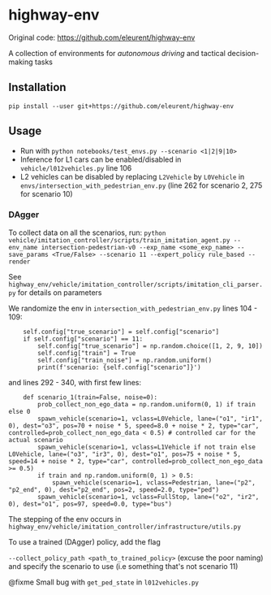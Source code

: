# highway-env

Original code: https://github.com/eleurent/highway-env

A collection of environments for *autonomous driving* and tactical decision-making tasks

## Installation

`pip install --user git+https://github.com/eleurent/highway-env`

## Usage 

- Run with `python notebooks/test_envs.py --scenario <1|2|9|10>`
- Inference for L1 cars can be enabled/disabled in `vehicle/l012vehicles.py` line 106
- L2 vehicles can be disabled by replacing `L2Vehicle` by `L0Vehicle` in `envs/intersection_with_pedestrian_env.py` (line 262 for scenario 2, 275 for scenario 10)

### DAgger

To collect data on all the scenarios, run: `python vehicle/imitation_controller/scripts/train_imitation_agent.py --env_name intersection-pedestrian-v0 --exp_name <some_exp_name> --save_params <True/False> --scenario 11 --expert_policy rule_based --render` 

See `highway_env/vehicle/imitation_controller/scripts/imitation_cli_parser.py` for details on parameters

We randomize the env in `intersection_with_pedestrian_env.py` lines 104 - 109:
```
    self.config["true_scenario"] = self.config["scenario"]
    if self.config["scenario"] == 11:
        self.config["true_scenario"] = np.random.choice([1, 2, 9, 10])
        self.config["train"] = True
        self.config["train_noise"] = np.random.uniform()
        print(f'scenario: {self.config["scenario"]}')
```

and lines 292 - 340, with first few lines:

```
    def scenario_1(train=False, noise=0):
        prob_collect_non_ego_data = np.random.uniform(0, 1) if train else 0
        spawn_vehicle(scenario=1, vclass=L0Vehicle, lane=("o1", "ir1", 0), dest="o3", pos=70 + noise * 5, speed=8.0 + noise * 2, type="car", controlled=prob_collect_non_ego_data < 0.5) # controlled car for the actual scenario
        spawn_vehicle(scenario=1, vclass=L1Vehicle if not train else L0Vehicle, lane=("o3", "ir3", 0), dest="o1", pos=75 + noise * 5, speed=14 + noise * 2, type="car", controlled=prob_collect_non_ego_data >= 0.5)
        if train and np.random.uniform(0, 1) > 0.5:
            spawn_vehicle(scenario=1, vclass=Pedestrian, lane=("p2", "p2_end", 0), dest="p2_end", pos=2, speed=2.0, type="ped")
        spawn_vehicle(scenario=1, vclass=FullStop, lane=("o2", "ir2", 0), dest="o1", pos=97, speed=0.0, type="bus")
```

The stepping of the env occurs in `highway_env/vehicle/imitation_controller/infrastructure/utils.py`

To use a trained (DAgger) policy, add the flag

`--collect_policy_path <path_to_trained_policy>` (excuse the poor naming) and specify the scenario to use (i.e something that's not scenario 11)

@fixme Small bug with `get_ped_state` in `l012vehicles.py` 